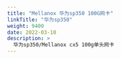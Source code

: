 ```yaml
---
title: "Mellanox 华为sp350 100G网卡"
linkTitle: "华为sp350"
weight: 9400
date: 2022-03-10
description: >
  华为sp350/Mellanox cx5 100g单头网卡
---
```


